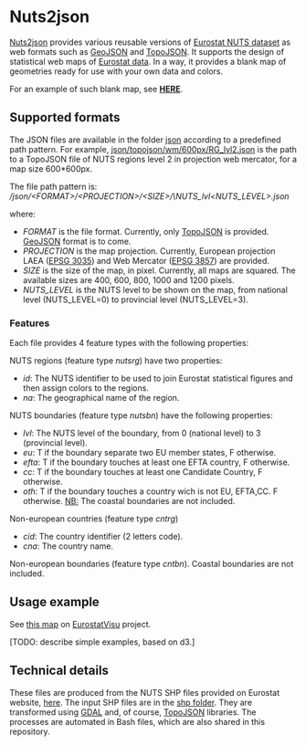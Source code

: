 # Nuts2json

<a href="https://github.com/jgaffuri/Nuts2json">Nuts2json</a> provides various reusable versions of <a href="http://ec.europa.eu/eurostat/web/nuts/overview" target="_blank">Eurostat NUTS dataset</a> as web formats such as <a href="http://geojson.org/" target="_blank">GeoJSON</a> and <a href="https://github.com/mbostock/topojson/wiki" target="_blank">TopoJSON</a>. It supports the design of statistical web maps of <a href="http://ec.europa.eu/eurostat/web/json-and-unicode-web-services/getting-started/rest-request" target="_blank">Eurostat data</a>. In a way, it provides a blank map of geometries ready for use with your own data and colors.

For an example of such blank map, see <a href="http://jgaffuri.github.io/Nuts2json/overview.html?proj=laea&lvl=3&s=1000" target="_blank"><b>HERE</b></a>.

## Supported formats

The JSON files are available in the folder <a href="/json" target="_blank">json</a> according to a predefined path pattern. For example, <a href="https://jgaffuri.github.io/Nuts2json/json/topojson/wm/600px/RG_lvl2.json" target="_blank">json/topojson/wm/600px/RG_lvl2.json</a> is the path to a TopoJSON file of NUTS regions level 2 in projection web mercator, for a map size 600*600px.

The file path pattern is: <i>/json/\<FORMAT\>/\<PROJECTION\>/\<SIZE\>/\NUTS_lvl\<NUTS_LEVEL\>.json</i>

where:

- <i>FORMAT</i> is the file format. Currently, only <a href="https://github.com/mbostock/topojson/wiki" target="_blank">TopoJSON</a> is provided. <a href="http://geojson.org/" target="_blank">GeoJSON</a> format is to come.
- <i>PROJECTION</i> is the map projection. Currently, European projection LAEA (<a href="http://spatialreference.org/ref/epsg/etrs89-etrs-laea/" target="_blank">EPSG 3035</a>) and Web Mercator (<a href="http://spatialreference.org/ref/sr-org/7483/" target="_blank">EPSG 3857</a>) are provided.
- <i>SIZE</i> is the size of the map, in pixel. Currently, all maps are squared. The available sizes are 400, 600, 800, 1000 and 1200 pixels.
- <i>NUTS_LEVEL</i> is the NUTS level to be shown on the map, from national level (NUTS_LEVEL=0) to provincial level (NUTS_LEVEL=3).

### Features

Each file provides 4 feature types with the following properties:

NUTS regions (feature type <i>nutsrg</i>) have two properties:
  - <i>id</i>: The NUTS identifier to be used to join Eurostat statistical figures and then assign colors to the regions.
  - <i>na</i>: The geographical name of the region.

NUTS boundaries (feature type <i>nutsbn</i>) have the following properties:
  - <i>lvl</i>: The NUTS level of the boundary, from 0 (national level) to 3 (provincial level).
  - <i>eu</i>: T if the boundary separate two EU member states, F otherwise.
  - <i>efta</i>: T if the boundary touches at least one EFTA country, F otherwise.
  - <i>cc</i>: T if the boundary touches at least one Candidate Country, F otherwise.
  - <i>oth</i>: T if the boundary touches a country wich is not EU, EFTA,CC. F otherwise.
<u>NB:</u> The coastal boundaries are not included.

Non-european countries (feature type <i>cntrg</i>)
  - <i>cid</i>: The country identifier (2 letters code).
  - <i>cna</i>: The country name.

Non-european boundaries (feature type <i>cntbn</i>). Coastal boundaries are not included.

## Usage example

See <a href="http://jgaffuri.github.io/EurostatVisu/population_map.html">this map</a> on <a href="https://github.com/jgaffuri/EurostatVisu/blob/gh-pages/README.md">EurostatVisu</a> project.

[TODO: describe simple examples, based on d3.]

## Technical details

These files are produced from the NUTS SHP files provided on Eurostat website, <a href="http://ec.europa.eu/eurostat/web/gisco/geodata/reference-data/administrative-units-statistical-units/nuts" target="_blank">here</a>. The input SHP files are in the <a href="/shp" target="_blank">shp folder</a>. They are transformed using <a href="http://www.gdal.org/" target="_blank">GDAL</a> and, of course, <a href="https://github.com/mbostock/topojson/wiki" target="_blank">TopoJSON</a> libraries. The processes are automated in Bash files, which are also shared in this repository.
